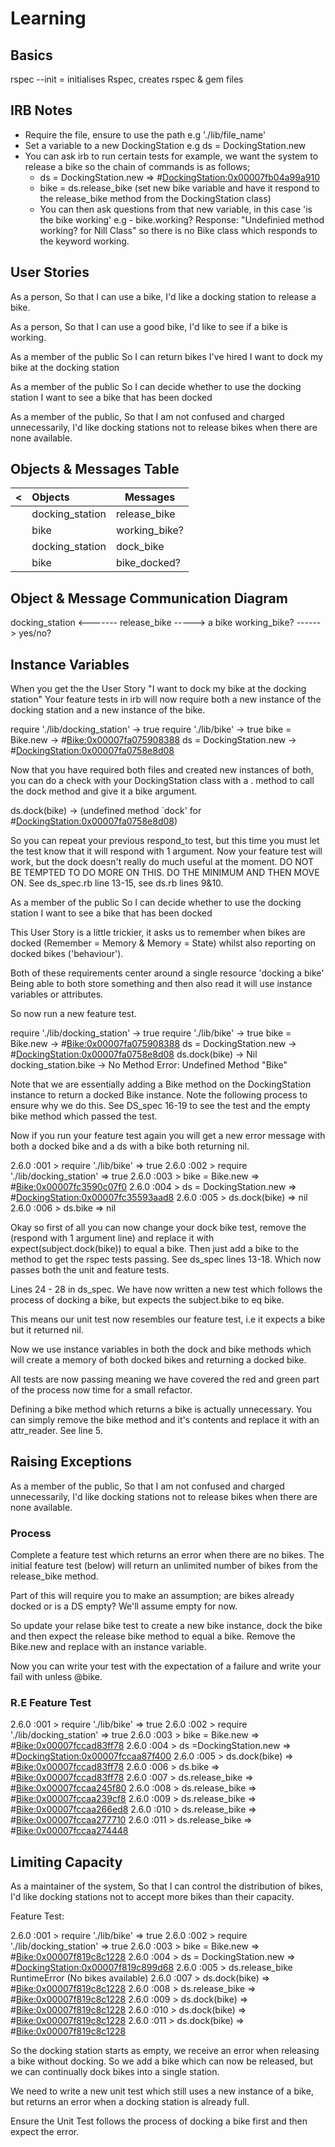 <h1> Learning </h1>

<h2>Basics</h2>

rspec --init = initialises Rspec, creates rspec & gem files

<h2>IRB Notes</h2>

- Require the file, ensure to use the path e.g './lib/file_name'
- Set a variable to a new DockingStation e.g ds = DockingStation.new
- You can ask irb to run certain tests for example, we want the system to release a bike so the chain of commands is as follows;
  - ds = DockingStation.new
    => #<DockingStation:0x00007fb04a99a910>
  - bike = ds.release_bike (set new bike variable and have it respond to the release_bike method from the DockingStation class)
  - You can then ask questions from that new variable, in this case 'is the bike working' e.g - bike.working? Response: "Undefinied method working? for Nill Class" so there is no Bike class which responds to the keyword working.

<h2>User Stories</h2>

As a person,
So that I can use a bike,
I'd like a docking station to release a bike.

As a person,
So that I can use a good bike,
I'd like to see if a bike is working.

As a member of the public
So I can return bikes I've hired
I want to dock my bike at the docking station

As a member of the public
So I can decide whether to use the docking station
I want to see a bike that has been docked

As a member of the public,
So that I am not confused and charged unnecessarily,
I'd like docking stations not to release bikes when there are none available.

<h2>Objects & Messages Table</h2>

| <   | Objects         | Messages      |
| :-- | :-------------- | ------------- |
|     | docking_station | release_bike  |
|     | bike            | working_bike? |
|     | docking_station | dock_bike     |
|     | bike            | bike_docked?  |

<h2>Object & Message Communication Diagram</h2>

docking_station <------- release_bike -----> a bike
working_bike? ------> yes/no?

<h2>Instance Variables</h2>

When you get the the User Story "I want to dock my bike at the docking station" Your feature tests in irb will now require both a new instance of the docking station and a new instance of the bike.

require './lib/docking_station'
-> true
require './lib/bike'
-> true
bike = Bike.new
-> #<Bike:0x00007fa075908388>
ds = DockingStation.new
-> #<DockingStation:0x00007fa0758e8d08>

Now that you have required both files and created new instances of both, you can do a check with your DockingStation class with a . method to call the dock method and give it a bike argument.

ds.dock(bike)
-> (undefined method `dock' for #<DockingStation:0x00007fa0758e8d08>)

So you can repeat your previous respond_to test, but this time you must let the test know that it will respond with 1 argument. Now your feature test will work, but the dock doesn't really do much useful at the moment. DO NOT BE TEMPTED TO DO MORE ON THIS. DO THE MINIMUM AND THEN MOVE ON. See ds_spec.rb line 13-15, see ds.rb lines 9&10.

As a member of the public
So I can decide whether to use the docking station
I want to see a bike that has been docked

This User Story is a little trickier, it asks us to remember when bikes are docked (Remember = Memory & Memory = State) whilst also reporting on docked bikes ('behaviour').

Both of these requirements center around a single resource 'docking a bike' Being able to both store something and then also read it will use instance variables or attributes.

So now run a new feature test.

require './lib/docking_station'
-> true
require './lib/bike'
-> true
bike = Bike.new
-> #<Bike:0x00007fa075908388>
ds = DockingStation.new
-> #<DockingStation:0x00007fa0758e8d08>
ds.dock(bike)
-> Nil
docking_station.bike
-> No Method Error: Undefined Method "Bike"

Note that we are essentially adding a Bike method on the DockingStation instance to return a docked Bike instance. Note the following process to ensure why we do this. See DS_spec 16-19 to see the test and the empty bike method which passed the test.

Now if you run your feature test again you will get a new error message with both a docked bike and a ds with a bike both returning nil.

2.6.0 :001 > require './lib/bike'
=> true
2.6.0 :002 > require './lib/docking_station'
=> true
2.6.0 :003 > bike = Bike.new
=> #<Bike:0x00007fc3590c07f0>
2.6.0 :004 > ds = DockingStation.new
=> #<DockingStation:0x00007fc35593aad8>
2.6.0 :005 > ds.dock(bike)
=> nil
2.6.0 :006 > ds.bike
=> nil

Okay so first of all you can now change your dock bike test, remove the (respond with 1 argument line) and replace it with expect(subject.dock(bike)) to equal a bike. Then just add a bike to the method to get the rspec tests passing. See ds_spec lines 13-18. Which now passes both the unit and feature tests.

Lines 24 - 28 in ds_spec. We have now written a new test which follows the process of docking a bike, but expects the subject.bike to eq bike.

This means our unit test now resembles our feature test, i.e it expects a bike but it returned nil.

Now we use instance variables in both the dock and bike methods which will create a memory of both docked bikes and returning a docked bike.

All tests are now passing meaning we have covered the red and green part of the process now time for a small refactor.

Defining a bike method which returns a bike is actually unnecessary. You can simply remove the bike method and it's contents and replace it with an attr_reader. See line 5.

<h2>Raising Exceptions</h2>

As a member of the public,
So that I am not confused and charged unnecessarily,
I'd like docking stations not to release bikes when there are none available.

<h3>Process</h3>

Complete a feature test which returns an error when there are no bikes. The initial feature test (below) will return an unlimited number of bikes from the release_bike method.

Part of this will require you to make an assumption; are bikes already docked or is a DS empty? We'll assume empty for now.

So update your relase bike test to create a new bike instance, dock the bike and then expect the release bike method to equal a bike. Remove the Bike.new and replace with an instance variable.

Now you can write your test with the expectation of a failure and write your fail with unless @bike.

<h3>R.E Feature Test</h3>

2.6.0 :001 > require './lib/bike'
=> true
2.6.0 :002 > require './lib/docking_station'
=> true
2.6.0 :003 > bike = Bike.new
=> #<Bike:0x00007fccad83ff78>
2.6.0 :004 > ds =DockingStation.new
=> #<DockingStation:0x00007fccaa87f400>
2.6.0 :005 > ds.dock(bike)
=> #<Bike:0x00007fccad83ff78>
2.6.0 :006 > ds.bike
=> #<Bike:0x00007fccad83ff78>
2.6.0 :007 > ds.release_bike
=> #<Bike:0x00007fccaa245f80>
2.6.0 :008 > ds.release_bike
=> #<Bike:0x00007fccaa239cf8>
2.6.0 :009 > ds.release_bike
=> #<Bike:0x00007fccaa266ed8>
2.6.0 :010 > ds.release_bike
=> #<Bike:0x00007fccaa277710>
2.6.0 :011 > ds.release_bike
=> #<Bike:0x00007fccaa274448>

<h2>Limiting Capacity</h2>

As a maintainer of the system,
So that I can control the distribution of bikes,
I'd like docking stations not to accept more bikes than their capacity.

Feature Test:

2.6.0 :001 > require './lib/bike'
=> true
2.6.0 :002 > require './lib/docking_station'
=> true
2.6.0 :003 > bike = Bike.new
=> #<Bike:0x00007f819c8c1228>
2.6.0 :004 > ds = DockingStation.new
=> #<DockingStation:0x00007f819c899d68>
2.6.0 :005 > ds.release_bike
RuntimeError (No bikes available)
2.6.0 :007 > ds.dock(bike)
=> #<Bike:0x00007f819c8c1228>
2.6.0 :008 > ds.release_bike
=> #<Bike:0x00007f819c8c1228>
2.6.0 :009 > ds.dock(bike)
=> #<Bike:0x00007f819c8c1228>
2.6.0 :010 > ds.dock(bike)
=> #<Bike:0x00007f819c8c1228>
2.6.0 :011 > ds.dock(bike)
=> #<Bike:0x00007f819c8c1228>

So the docking station starts as empty, we receive an error when releasing a bike without docking. So we add a bike which can now be released, but we can continually dock bikes into a single station.

We need to write a new unit test which still uses a new instance of a bike, but returns an error when a docking station is already full.

Ensure the Unit Test follows the process of docking a bike first and then expect the error.
